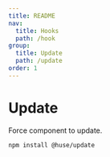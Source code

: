 ```yaml
---
title: README
nav:
  title: Hooks
  path: /hook
group:
  title: Update
  path: /update
order: 1
---
```


# Update

Force component to update.

```shell
npm install @huse/update
```